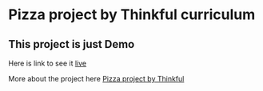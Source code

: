# Pizza project by Thinkful curriculum
## This project is just Demo
Here is link to see it [live](https://junaid-abbasi-dev.github.io/pizza-thinkful/)

More about the project here [Pizza project by Thinkful](https://github.com/junaid-abbasi-dev/pizza-thinkful)
